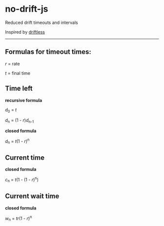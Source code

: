 # no-drift-js
Reduced drift timeouts and intervals

Inspired by [driftless](https://github.com/dbkaplun/driftless)

---

## Formulas for timeout times:

_r_ = rate

_t_ = final time


## Time left

__recursive formula__

_d_<sub>0</sub> = _t_

_d_<sub>n</sub> = (1 - _r_)_d_<sub>n-1</sub>

__closed formula__

_d_<sub>n</sub> = _t_(1 - _r_)<sup>n</sup>


## Current time

__closed formula__

_c_<sub>n</sub> = _t_(1 - (1 - _r_)<sup>n</sup>)


## Current wait time

__closed formula__

_w_<sub>n</sub> = _tr_(1 - _r_)<sup>n</sup>